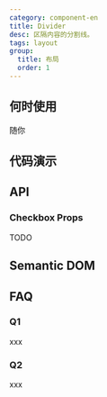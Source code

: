 ```yaml
---
category: component-en
title: Divider
desc: 区隔内容的分割线。
tags: layout
group:
  title: 布局
  order: 1
---
```


## 何时使用

随你

## 代码演示

<example src="./examples/basic.md" title="基本用法" />

<example src="./examples/text.md" title="带文字的分割线" />

## API

### Checkbox Props

TODO

## Semantic DOM

<semantic src="./examples/semantic.md" />

## FAQ

### Q1

xxx

### Q2

xxx
